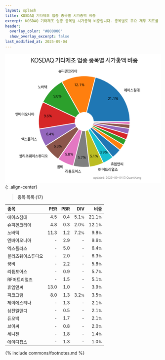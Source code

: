 ```yaml
---
layout: splash
title: KOSDAQ 기타제조 업종 종목별 시가총액 비중
excerpt: KOSDAQ 기타제조 업종 종목별 시가총액 비중입니다. 종목별로 주요 재무 지표를 함께 표시합니다.
header:
  overlay_color: "#800000"
  show_overlay_excerpt: false
last_modified_at: 2025-09-04
---
```



![KOSDAQ 기타제조 업종 종목별 시가총액 비중](/stats/sector/images/kosdaq_업종_기타제조_종목.png){: .align-center}


> **종목 목록 (17)**<a id="list"></a>

| **종목** | **PER** | **PBR** | **DIV** | **비중** |
| :------- | ------: | ------: | ------: | -------: |
| 에이스침대 | 4.5 | 0.4 | 5.1<small>%</small> | 21.1<small>%</small> |
| 슈피겐코리아 | 4.8 | 0.3 | 2.0<small>%</small> | 12.1<small>%</small> |
| 노바텍 | 11.3 | 1.2 | 7.2<small>%</small> | 9.8<small>%</small> |
| 엔바이오니아 | - | 2.9 | - | 9.6<small>%</small> |
| 엑스플러스 | - | 5.0 | - | 6.4<small>%</small> |
| 블리츠웨이스튜디오 | - | 2.0 | - | 6.3<small>%</small> |
| 꿈비 | - | 2.2 | - | 5.8<small>%</small> |
| 리튬포어스 | - | 0.9 | - | 5.7<small>%</small> |
| RF머트리얼즈 | - | 1.5 | - | 5.1<small>%</small> |
| 휴엠앤씨 | 13.0 | 1.0 | - | 3.9<small>%</small> |
| 피코그램 | 8.0 | 1.3 | 3.2<small>%</small> | 3.5<small>%</small> |
| 제이에스티나 | - | 1.3 | - | 2.1<small>%</small> |
| 삼진엘앤디 | - | 0.5 | - | 2.1<small>%</small> |
| 듀오백 | - | 1.7 | - | 2.1<small>%</small> |
| 브이씨 | - | 0.8 | - | 2.0<small>%</small> |
| 세니젠 | - | 1.8 | - | 1.4<small>%</small> |
| 에이디칩스 | - | 1.3 | - | 1.0<small>%</small> |

{% include commons/footnotes.md %}